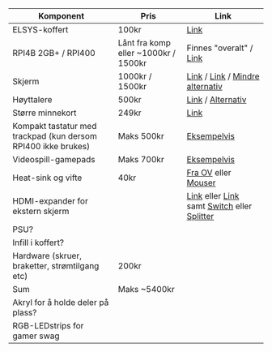 | Komponent | Pris | Link |
|---|---|---|
| ELSYS-koffert | 100kr | [Link](https://omegav.no/komp?search=koffert) |
| RPI4B 2GB+ / RPI400 | Lånt fra komp eller ~1000kr / 1500kr | Finnes "overalt" / [Link](https://raspberrypi.dk/en/product/raspberry-pi-400-kit/?attribute_sprog=EU+(US+keyboard,+EU+power+supply)?currency=NOK) |
| Skjerm | 1000kr / 1500kr | [Link](https://www.aliexpress.com/item/1005005237372562.html?spm=a2g0o.productlist.main.13.38e8321dcYkv1b&algo_pvid=4833fbe2-c8b7-4ec3-b30a-b8951d1e799e&algo_exp_id=4833fbe2-c8b7-4ec3-b30a-b8951d1e799e-6&pdp_ext_f=%7B%22sku_id%22%3A%2212000032354047745%22%7D&pdp_npi=3%40dis%21NOK%212141.75%21963.77%21920.94%21%21%21%21%40212272e216791666283972236d071b%2112000032354047745%21sea%21NO%211670342969&curPageLogUid=kHXIrlQZejqG) / [Link](https://www.aliexpress.com/item/1005004950407907.html?spm=a2g0o.productlist.main.31.38e8321dcYkv1b&algo_pvid=4833fbe2-c8b7-4ec3-b30a-b8951d1e799e&algo_exp_id=4833fbe2-c8b7-4ec3-b30a-b8951d1e799e-15&pdp_ext_f=%7B%22sku_id%22%3A%2212000031133165839%22%7D&pdp_npi=3%40dis%21NOK%212880.94%211642.13%211584.51%21%21%21%21%40212272e216791666283972236d071b%2112000031133165839%21sea%21NO%211670342969&curPageLogUid=MJE3HjLwPGWC) / [Mindre alternativ](https://www.aliexpress.com/item/1005004037836393.html?spm=a2g0o.detail.0.0.7e3234d4YzVawZ&gps-id=pcDetailBottomMoreThisSeller&scm=1007.13339.291025.0&scm_id=1007.13339.291025.0&scm-url=1007.13339.291025.0&pvid=c1b04a61-eb37-481c-aae5-ae3eba662b99&_t=gps-id:pcDetailBottomMoreThisSeller,scm-url:1007.13339.291025.0,pvid:c1b04a61-eb37-481c-aae5-ae3eba662b99,tpp_buckets:668%232846%238112%231997&pdp_ext_f=%7B%22sku_id%22%3A%2212000027820369473%22%2C%22sceneId%22%3A%223339%22%7D&pdp_npi=3%40dis%21NOK%212057.3%211316.63%21%21%21%21%21%402103222116797379672783460e7535%2112000027820369473%21rec%21NO%211670342969) |
| Høyttalere | 500kr | [Link](https://www.komplett.no/product/795563/datautstyr/pc-tilbehoer/hoeyttalere-pc/20-hoeyttalere/logitech-z150-multimedia-speakers#) / [Alternativ](https://www.komplett.no/product/1185591/datautstyr/pc-tilbehoer/hoeyttalere-pc/20-hoeyttalere/trust-arys-compact-20-rgb-hoeyttaler#) |
| Større minnekort | 249kr | [Link](https://www.power.no/mobil-og-foto/mobiltilbehoer/minnekort-og-kortlesere/samsung-pro-endurance-128-gb-microsd-minnekort-med-sd-adapter/p-1389761/?utm_source=prisjakt&utm_medium=cpc) |
| Kompakt tastatur med trackpad (kun dersom RPI400 ikke brukes) | Maks 500kr | [Eksempelvis](https://www.kjell.com/no/produkter/data/tastatur/bluetooth-tastatur/linocell-sammenleggbart-bluetooth-tastatur-p20785) |
| Videospill-gamepads | Maks 700kr | [Eksempelvis](https://www.amazon.com/PowerA-Enhanced-Wired-Controller-Xbox-x/dp/B08WSXJLMK?tag=theverge02-20&ascsubtag=%5B%5Dvg%5Bp%5D22789484%5Bt%5Dw%5Br%5Dhttps%3A%2F%2Fwww.google.com%2F%5Bd%5DD&th=1) |
| Heat-sink og vifte | 40kr | [Fra OV](https://omegav.no/komp?search=vifte) eller [Mouser](https://no.mouser.com/ProductDetail/Adafruit/3368?qs=AQlKX63v8Ru7ndBb3KY80w%3D%3D) |
| HDMI-expander for ekstern skjerm |  | [Link](https://www.vanco1.com/product/the-ultimate-hdmi-adapter-right-angle-super-flex-flat-hdmi-high-speed-male-to-female-cable/) eller [Link](https://aerialpixels.com/shop/audio-video-cables-accessories/ultra-thin-hdmi-cables/ultra-thin-hdmi-cable-micro-to-hdmi-mini-right-angle-flat-ribbon-cable-30cm-11-8/) samt [Switch](https://www.kjell.com/no/produkter/kabler-og-kontakter/kabler-til-tv/kabler-for-bilde/hdmi/hdmi-switch/hdmi-switch-2-veis-p69455) eller [Splitter](https://www.elkjop.no/product/tjenester-og-tilbehor/kabler-og-kontakter/kabeladapter/hdmi-splitter-1x2-for-2-skjermer-3d-4k-1080p/145362#specifications) |
| PSU? |  |  |
| Infill i koffert? |  |  |
| Hardware (skruer, braketter, strømtilgang etc) | 200kr |  |
| Sum | Maks ~5400kr |  |
| Akryl for å holde deler på plass? | | |
| RGB-LEDstrips for gamer swag | | |
